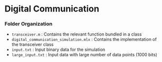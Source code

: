 # Digital Communication

### Folder Organization
- `transceiver.m` : Contains the relevant function bundled in a class
- `digital_communication_simulation.mlx` : Contains the implementation of the transceiver class
- `input.txt` : Input binary data for the simulation
- `large_input.txt` : Input data with large number of data points (1000 bits)